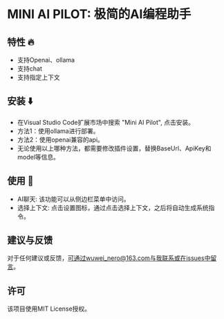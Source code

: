 # MINI AI PILOT: 极简的AI编程助手

## 特性 🔥
- 支持Openai、ollama
- 支持chat
- 支持指定上下文

## 安装 ⬇️
- 在Visual Studio Code扩展市场中搜索 "Mini AI Pilot", 点击安装。
- 方法1：使用ollama进行部署。
- 方法2：使用openai兼容的api。
- 无论使用以上哪种方法，都需要修改插件设置，替换BaseUrl、ApiKey和model等信息。

## 使用 🚀
- AI聊天: 该功能可以从侧边栏菜单中访问。
- 选择上下文: 点击设置图标，通过点击选择上下文，之后将自动生成系统指令。

## 建议与反馈
对于任何建议或反馈，可通过wuwei_nero@163.com与我联系或在issues中留言。

## 许可
该项目使用MIT License授权。